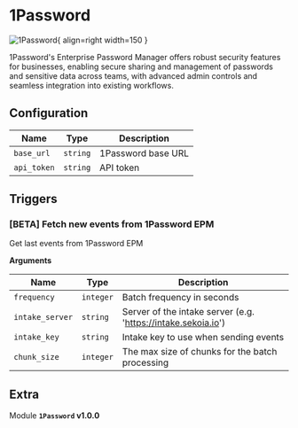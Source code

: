 # 1Password

![1Password](/assets/playbooks/library/1password.png){ align=right width=150 }

1Password's Enterprise Password Manager offers robust security features for businesses, enabling secure sharing and management of passwords and sensitive data across teams, with advanced admin controls and seamless integration into existing workflows.

## Configuration

| Name      |  Type   |  Description  |
| --------- | ------- | --------------------------- |
| `base_url` | `string` | 1Password base URL |
| `api_token` | `string` | API token |

## Triggers

### [BETA] Fetch new events from 1Password EPM

Get last events from 1Password EPM

**Arguments**

| Name      |  Type   |  Description  |
| --------- | ------- | --------------------------- |
| `frequency` | `integer` | Batch frequency in seconds |
| `intake_server` | `string` | Server of the intake server (e.g. 'https://intake.sekoia.io') |
| `intake_key` | `string` | Intake key to use when sending events |
| `chunk_size` | `integer` | The max size of chunks for the batch processing |


## Extra

Module **`1Password` v1.0.0**